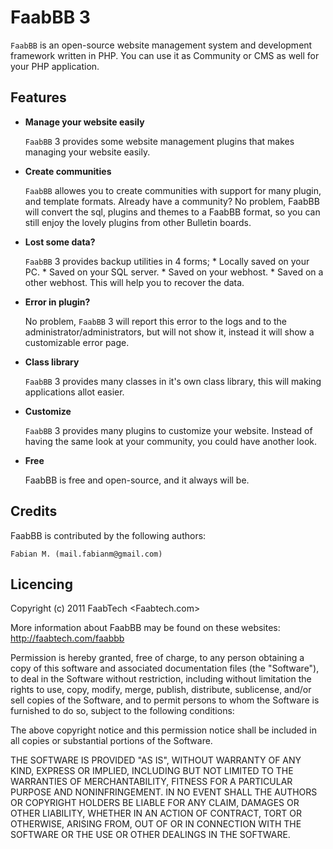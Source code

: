 FaabBB 3 
============================================================
`FaabBB` is an open-source website management system and development framework written in PHP.
You can use it as Community or CMS as well for your PHP application. 

Features
-----------
*	**Manage your website easily**

	`FaabBB` 3 provides some website management plugins that makes
	 managing your website easily.
	 
*	**Create communities**

	`FaabBB` allowes you to create communities with support for many plugin, 
	and template formats. Already have a community? No problem, FaabBB will convert
	the sql, plugins and themes to a FaabBB format, so you can still enjoy the lovely plugins
	from other Bulletin boards.
	
* 	**Lost some data?**

	`FaabBB` 3 provides backup utilities in 4 forms;
		* Locally saved on your PC.
		* Saved on your SQL server.
		* Saved on your webhost.
		* Saved on a other webhost.
	This will help you to recover the data.
	
* 	**Error in plugin?**

	No problem, `FaabBB` 3 will report this error to the logs and to the administrator/administrators, but
	will not show it, instead it will show a customizable error page.
	
* 	**Class library**

	`FaabBB` 3 provides many classes in it's own class library, this 
	will making applications allot easier.
	
*	**Customize**

	`FaabBB` 3 provides many plugins to customize your website. Instead of having the same look 
	at your community, you could have another look.
	
*	**Free**

	FaabBB is free and open-source, and it always will be.
	
Credits
----------
FaabBB is contributed by the following authors:

	Fabian M. (mail.fabianm@gmail.com)
	
Licencing
---------

  Copyright (c) 2011 FaabTech <Faabtech.com>
 
  More information about FaabBB may be found on these websites:
     http://faabtech.com/faabbb
 
  Permission is hereby granted, free of charge, to any person obtaining a copy
  of this software and associated documentation files (the "Software"), to deal
  in the Software without restriction, including without limitation the rights
  to use, copy, modify, merge, publish, distribute, sublicense, and/or sell
  copies of the Software, and to permit persons to whom the Software is
  furnished to do so, subject to the following conditions:
 
  The above copyright notice and this permission notice shall be included in
  all copies or substantial portions of the Software.
 
  THE SOFTWARE IS PROVIDED "AS IS", WITHOUT WARRANTY OF ANY KIND, EXPRESS OR
  IMPLIED, INCLUDING BUT NOT LIMITED TO THE WARRANTIES OF MERCHANTABILITY,
  FITNESS FOR A PARTICULAR PURPOSE AND NONINFRINGEMENT. IN NO EVENT SHALL THE
  AUTHORS OR COPYRIGHT HOLDERS BE LIABLE FOR ANY CLAIM, DAMAGES OR OTHER
  LIABILITY, WHETHER IN AN ACTION OF CONTRACT, TORT OR OTHERWISE, ARISING FROM,
  OUT OF OR IN CONNECTION WITH THE SOFTWARE OR THE USE OR OTHER DEALINGS IN
  THE SOFTWARE.
		